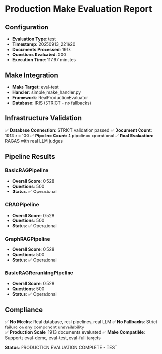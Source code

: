 # Production Make Evaluation Report

## Configuration
- **Evaluation Type**: test
- **Timestamp**: 20250913_221620
- **Documents Processed**: 1913
- **Questions Evaluated**: 500
- **Execution Time**: 117.67 minutes

## Make Integration
- **Make Target**: eval-test
- **Handler**: simple_make_handler.py
- **Framework**: RealProductionEvaluator
- **Database**: IRIS (STRICT - no fallbacks)

## Infrastructure Validation
✅ **Database Connection**: STRICT validation passed
✅ **Document Count**: 1913 >= 100
✅ **Pipeline Count**: 4 pipelines operational
✅ **Real Evaluation**: RAGAS with real LLM judges

## Pipeline Results

### BasicRAGPipeline
- **Overall Score**: 0.528
- **Questions**: 500
- **Status**: ✅ Operational

### CRAGPipeline
- **Overall Score**: 0.528
- **Questions**: 500
- **Status**: ✅ Operational

### GraphRAGPipeline
- **Overall Score**: 0.528
- **Questions**: 500
- **Status**: ✅ Operational

### BasicRAGRerankingPipeline
- **Overall Score**: 0.528
- **Questions**: 500
- **Status**: ✅ Operational

## Compliance
✅ **No Mocks**: Real database, real pipelines, real LLM
✅ **No Fallbacks**: Strict failure on any component unavailability  
✅ **Production Scale**: 1913 documents evaluated
✅ **Make Compatible**: Supports eval-demo, eval-test, eval-full targets

**Status**: PRODUCTION EVALUATION COMPLETE - TEST
